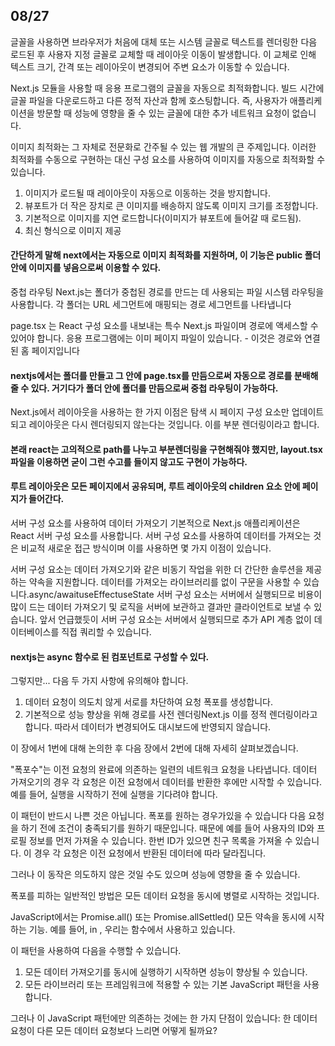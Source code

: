 ## 08/27

글꼴을 사용하면 브라우저가 처음에 대체 또는 시스템 글꼴로 텍스트를 렌더링한 다음 로드된 후 사용자 지정 글꼴로 교체할 때 레이아웃 이동이 발생합니다. 이 교체로 인해 텍스트 크기, 간격 또는 레이아웃이 변경되어 주변 요소가 이동할 수 있습니다.

Next.js 모듈을 사용할 때 응용 프로그램의 글꼴을 자동으로 최적화합니다. 빌드 시간에 글꼴 파일을 다운로드하고 다른 정적 자산과 함께 호스팅합니다. 즉, 사용자가 애플리케이션을 방문할 때 성능에 영향을 줄 수 있는 글꼴에 대한 추가 네트워크 요청이 없습니다.

이미지 최적화는 그 자체로 전문화로 간주될 수 있는 웹 개발의 큰 주제입니다. 이러한 최적화를 수동으로 구현하는 대신 구성 요소를 사용하여 이미지를 자동으로 최적화할 수 있습니다.

1. 이미지가 로드될 때 레이아웃이 자동으로 이동하는 것을 방지합니다.
2. 뷰포트가 더 작은 장치로 큰 이미지를 배송하지 않도록 이미지 크기를 조정합니다.
3. 기본적으로 이미지를 지연 로드합니다(이미지가 뷰포트에 들어갈 때 로드됨).
4. 최신 형식으로 이미지 제공

#### 간단하게 말해 next에서는 자동으로 이미지 최적화를 지원하며, 이 기능은 public 폴더 안에 이미지를 넣음으로써 이용할 수 있다.

중첩 라우팅
Next.js는 폴더가 중첩된 경로를 만드는 데 사용되는 파일 시스템 라우팅을 사용합니다. 각 폴더는 URL 세그먼트에 매핑되는 경로 세그먼트를 나타냅니다

page.tsx 는 React 구성 요소를 내보내는 특수 Next.js 파일이며 경로에 액세스할 수 있어야 합니다. 응용 프로그램에는 이미 페이지 파일이 있습니다. - 이것은 경로와 연결된 홈 페이지입니다

#### nextjs에서는 폴더를 만들고 그 안에 page.tsx를 만듬으로써 자동으로 경로를 분배해 줄 수 있다. 거기다가 폴더 안에 폴더를 만듬으로써 중첩 라우팅이 가능하다.

Next.js에서 레이아웃을 사용하는 한 가지 이점은 탐색 시 페이지 구성 요소만 업데이트되고 레이아웃은 다시 렌더링되지 않는다는 것입니다. 이를 부분 렌더링이라고 합니다.

#### 본래 react는 고의적으로 path를 나누고 부분렌더링을 구현해줘야 했지만, layout.tsx 파일을 이용하면 굳이 그런 수고를 들이지 않고도 구현이 가능하다.

#### 루트 레이아웃은 모든 페이지에서 공유되며, 루트 레이아웃의 children 요소 안에 페이지가 들어간다.

서버 구성 요소를 사용하여 데이터 가져오기
기본적으로 Next.js 애플리케이션은 React 서버 구성 요소를 사용합니다. 서버 구성 요소를 사용하여 데이터를 가져오는 것은 비교적 새로운 접근 방식이며 이를 사용하면 몇 가지 이점이 있습니다.

서버 구성 요소는 데이터 가져오기와 같은 비동기 작업을 위한 더 간단한 솔루션을 제공하는 약속을 지원합니다. 데이터를 가져오는 라이브러리를 없이 구문을 사용할 수 있습니다.async/awaituseEffectuseState
서버 구성 요소는 서버에서 실행되므로 비용이 많이 드는 데이터 가져오기 및 로직을 서버에 보관하고 결과만 클라이언트로 보낼 수 있습니다.
앞서 언급했듯이 서버 구성 요소는 서버에서 실행되므로 추가 API 계층 없이 데이터베이스를 직접 쿼리할 수 있습니다.

#### nextjs는 async 함수로 된 컴포넌트로 구성할 수 있다.

그렇지만... 다음 두 가지 사항에 유의해야 합니다.

1. 데이터 요청이 의도치 않게 서로를 차단하여 요청 폭포를 생성합니다.
2. 기본적으로 성능 향상을 위해 경로를 사전 렌더링Next.js 이를 정적 렌더링이라고 합니다. 따라서 데이터가 변경되어도 대시보드에 반영되지 않습니다.

이 장에서 1번에 대해 논의한 후 다음 장에서 2번에 대해 자세히 살펴보겠습니다.

"폭포수"는 이전 요청의 완료에 의존하는 일련의 네트워크 요청을 나타냅니다. 데이터 가져오기의 경우 각 요청은 이전 요청에서 데이터를 반환한 후에만 시작할 수 있습니다.
예를 들어, 실행을 시작하기 전에 실행을 기다려야 합니다.

이 패턴이 반드시 나쁜 것은 아닙니다. 폭포를 원하는 경우가있을 수 있습니다 다음 요청을 하기 전에 조건이 충족되기를 원하기 때문입니다. 때문에 예를 들어 사용자의 ID와 프로필 정보를 먼저 가져올 수 있습니다. 한번 ID가 있으면 친구 목록을 가져올 수 있습니다. 이 경우 각 요청은 이전 요청에서 반환된 데이터에 따라 달라집니다.

그러나 이 동작은 의도하지 않은 것일 수도 있으며 성능에 영향을 줄 수 있습니다.

폭포를 피하는 일반적인 방법은 모든 데이터 요청을 동시에 병렬로 시작하는 것입니다.

JavaScript에서는 Promise.all() 또는 Promise.allSettled() 모든 약속을 동시에 시작하는 기능. 예를 들어, in , 우리는 함수에서 사용하고 있습니다.

이 패턴을 사용하여 다음을 수행할 수 있습니다.

1. 모든 데이터 가져오기를 동시에 실행하기 시작하면 성능이 향상될 수 있습니다.
2. 모든 라이브러리 또는 프레임워크에 적용할 수 있는 기본 JavaScript 패턴을 사용합니다.

그러나 이 JavaScript 패턴에만 의존하는 것에는 한 가지 단점이 있습니다: 한 데이터 요청이 다른 모든 데이터 요청보다 느리면 어떻게 될까요?
